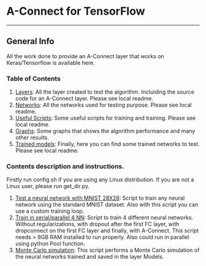 # A-Connect for TensorFlow

***

## General Info

All the work done to provide an A-Connect layer that works on Keras/Tensorflow is available here.

### Table of Contents

1. [Layers](/Tensorflow/Layers): All the layer created to test the algorithm. Incluiding the source code for an A-Connect layer. Please see local readme.
2. [Networks](/Tensorflow/Networks): All the networks used for testing purpose. Please see local readme.
3. [Useful Scripts](/Tensorflow/Scripts): Some useful scripts for training and training. Please see local readme.
4. [Graphs](/Tensorflow/Graphs): Some graphs that shows the algorithm performance and many other results.
5. [Trained models](/Tensorflow/Models): Finally, here you can find some trained networks to test. Please see local readme.

### Contents description and instructions.

Firstly run config.sh if you are using any Linux distribution. If you are not a Linux user, please run get_dir.py.

1. [Test a neural network with MNIST 28X28](test_mnist.py): Script to train any neural network using the standard MNIST dataset. Also with this script you can use a custom training loop.
2. [Train in serial/parallel 4 NN](Train_Networks.py): Script to train 4 different neural networks. Without regularizations, with dropout after the first FC layer, with dropconnect on the first FC layer
and finally, with A-Connect. This script needs > 8GB RAM installed to run properly. Also could run in parallel using python Pool function.
3. [Monte Carlo simulation](MNIST_MCSim.py): This script performs a Monte Carlo simulation of the neural networks trained and saved in the layer Models.





